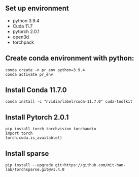 

## Set up environment
- python 3.9.4
- Cuda 11.7
- pytorch 2.0.1
- open3d
- torchpack

## Create conda environment with python:
```
conda create -n pr_env python=3.9.4
conda activate pr_env
```
## Install Conda 11.7.0
```
conda install -c "nvidia/label/cuda-11.7.0" cuda-toolkit
```
## Install Pytorch 2.0.1
```
pip install torch torchvision torchaudio
import torch
torch.cuda.is_available()
```
## Install sparse
```
pip install --upgrade git+https://github.com/mit-han-lab/torchsparse.git@v1.4.0
```